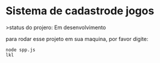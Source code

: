 <h1>Sistema de cadastrode jogos </h1>
>status do projero: Em desenvolvimento

para rodar esse projeto em sua maquina, por favor digite:
````
node spp.js
lkl
